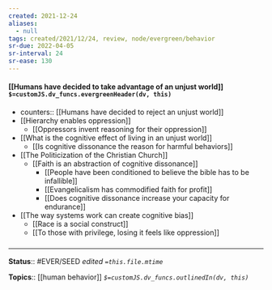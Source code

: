 ```yaml
---
created: 2021-12-24 
aliases:
  - null
tags: created/2021/12/24, review, node/evergreen/behavior
sr-due: 2022-04-05
sr-interval: 24
sr-ease: 130
---
```


#### [[Humans have decided to take advantage of an unjust world]] `$=customJS.dv_funcs.evergreenHeader(dv, this)`

- counters:: [[Humans have decided to reject an unjust world]]
- [[Hierarchy enables oppression]]
	- [[Oppressors invent reasoning for their oppression]]
- [[What is the cognitive effect of living in an unjust world]]
	- [[Is cognitive dissonance the reason for harmful behaviors]]
- [[The Politicization of the Christian Church]]
	- [[Faith is an abstraction of cognitive dissonance]]
		- [[People have been conditioned to believe the bible has to be infallible]]
		- [[Evangelicalism has commodified faith for profit]]
		- [[Does cognitive dissonance increase your capacity for endurance]]
- [[The way systems work can create cognitive bias]]
	- [[Race is a social construct]]
	- [[To those with privilege, losing it feels like oppression]]

### <hr class="footnote"/>

**Status**:: #EVER/SEED 
*edited `=this.file.mtime`*

**Topics**:: [[human behavior]]
*`$=customJS.dv_funcs.outlinedIn(dv, this)`*
